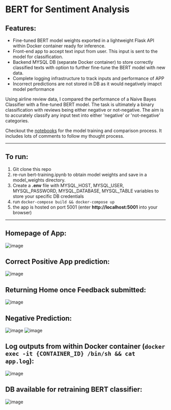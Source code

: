 # BERT for Sentiment Analysis

## Features:
* Fine-tuned BERT model weights exported in a lightweight Flask API within Docker container ready for inference.
* Front-end app to accept text input from user. This input is sent to the model for classification.
* Backend MYSQL DB (separate Docker container) to store correctly classified texts with option to further fine-tune the BERT model with new data.
* Complete logging infrastructure to track inputs and performance of APP
* Incorrect predictions are not stored in DB as it would negatively imapct model performance

Using airline review data, I compared the performance of a Naive Bayes Classifier with a fine-tuned BERT model. 
The task is ultimately a binary classification with reviews being either negative or not-negative. The aim is to accurately classify any input text into either
'negative' or 'not-negative' categories.

Checkout the [notebooks](https://github.com/CMaxK/sentiment_app/tree/master/notebooks) for the model training and comparison process. It includes lots of comments to follow my thought process.

---

## To run:
1. Git clone this repo
2. re-run bert-training.ipynb to obtain model weights and save in a model_weights directory.
3. Create a **.env** file with MYSQL_HOST, MYSQL_USER, MYSQL_PASSWORD, MYSQL_DATABASE, MYSQL_TABLE variables to store your specific DB credentials
4. run `docker-compose build && docker-compose up`
5. the app is hosted on port 5001 (enter **http://localhost:5001** into your browser)
   
---

## Homepage of App:
![image](https://github.com/CMaxK/sentiment_app/assets/71667581/00298c25-3d55-452c-8a16-05f607c920ad)

## Correct Positive App prediction:
![image](https://github.com/CMaxK/sentiment_app/assets/71667581/648c68f8-9e94-4c0b-b0e7-f5cb4dd30ca9)

## Returning Home once Feedback submitted:
![image](https://github.com/CMaxK/sentiment_app/assets/71667581/542120fa-6ed6-4549-aca7-ad89c0938ee1)

## Negative Prediction:
![image](https://github.com/CMaxK/sentiment_app/assets/71667581/b5c1b390-088b-4978-874f-34a8060932f0)
![image](https://github.com/CMaxK/sentiment_app/assets/71667581/0388a568-712f-4267-90de-fc9ec96097c1)

## Log outputs from within Docker container (`docker exec -it {CONTAINER_ID} /bin/sh && cat app.log`):
![image](https://github.com/CMaxK/sentiment_app/assets/71667581/647c7a9a-3934-4950-80f0-3c146ee20411)

## DB available for retraining BERT classifier:
![image](https://github.com/CMaxK/sentiment_app/assets/71667581/93fa52f3-e63a-402d-ac2d-ee2e81a4fffe)







